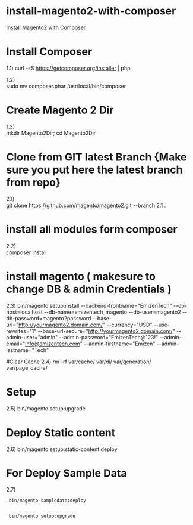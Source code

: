 # install-magento2-with-composer
Install Magento2 with Composer

# Install Composer
1.1)
     curl -sS https://getcomposer.org/installer | php

1.2) 	
     sudo mv composer.phar /usr/local/bin/composer

# Create Magento 2 Dir
1.3) 	
     mkdir Magento2Dir; cd Magento2Dir

# Clone from GIT latest Branch {Make sure you put here the latest branch from repo}
2.1) 	
     git clone https://github.com/magento/magento2.git  --branch 2.1 .
# install all modules form composer
2.2) 	
     composer install
# install magento ( makesure to change DB & admin Credentials )
2.3) 
     bin/magento setup:install --backend-frontname="EmizenTech" --db-host=localhost --db-name=emizentech_magento --db-user=magento2 --db-password=magento2password --base-url="http://yourmagento2.domain.com/" --currency="USD" --use-rewrites="1" --base-url-secure="http://yourmagento2.domain.com/" --admin-user="admin" --admin-password="EmizenTech@123!" --admin-email="info@emizentech.com" --admin-firstname="Emizen" --admin-lastname="Tech" 

#Clear Cache
2.4)  rm -rf var/cache/ var/di/ var/generation/ var/page_cache/

# Setup 
2.5) bin/magento setup:upgrade
# Deploy Static content
2.6)  bin/magento setup:static-content:deploy

# For Deploy Sample Data 
2.7) 

     bin/magento sampledata:deploy


     bin/magento setup:upgrade
